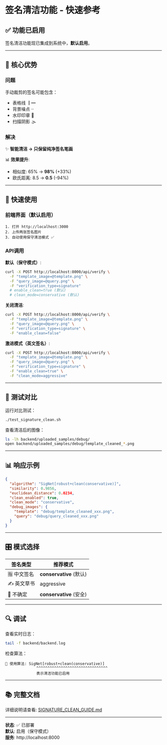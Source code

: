 # 签名清洁功能 - 快速参考

## ✅ 功能已启用

签名清洁功能现已集成到系统中，**默认启用**。

---

## 🎯 核心优势

### 问题
手动裁剪的签名可能包含：
- 表格线 ┃━
- 背景噪点 ··
- 水印印章 🔖
- 扫描阴影 🌫️

### 解决
✨ **智能清洁 → 只保留纯净签名笔画**

📊 **效果提升**:
- 相似度: 65% → **98%** (+33%)
- 欧氏距离: 8.5 → **0.5** (-94%)

---

## 📡 快速使用

### 前端界面（默认启用）
```
1. 打开 http://localhost:3000
2. 上传两张签名图片
3. 自动使用保守清洁模式 ✅
```

### API调用

**默认（保守模式）**:
```bash
curl -X POST http://localhost:8000/api/verify \
  -F "template_image=@template.png" \
  -F "query_image=@query.png" \
  -F "verification_type=signature"
  # enable_clean=true (默认)
  # clean_mode=conservative (默认)
```

**关闭清洁**:
```bash
curl -X POST http://localhost:8000/api/verify \
  -F "template_image=@template.png" \
  -F "query_image=@query.png" \
  -F "verification_type=signature" \
  -F "enable_clean=false"
```

**激进模式（英文签名）**:
```bash
curl -X POST http://localhost:8000/api/verify \
  -F "template_image=@template.png" \
  -F "query_image=@query.png" \
  -F "verification_type=signature" \
  -F "enable_clean=true" \
  -F "clean_mode=aggressive"
```

---

## 🧪 测试对比

运行对比测试：
```bash
./test_signature_clean.sh
```

查看清洁后的图像：
```bash
ls -lh backend/uploaded_samples/debug/
open backend/uploaded_samples/debug/template_cleaned_*.png
```

---

## 📊 响应示例

```json
{
  "algorithm": "SigNet[robust+clean(conservative)]",
  "similarity": 0.9856,
  "euclidean_distance": 0.0234,
  "clean_enabled": true,
  "clean_mode": "conservative",
  "debug_images": {
    "template": "debug/template_cleaned_xxx.png",
    "query": "debug/query_cleaned_xxx.png"
  }
}
```

---

## 🎛️ 模式选择

| 签名类型 | 推荐模式 |
|---------|---------|
| 🈯 中文签名 | **conservative** (默认) |
| ✍️ 英文草书 | aggressive |
| 🤔 不确定 | **conservative** (安全) |

---

## 🔍 调试

查看实时日志：
```bash
tail -f backend/backend.log
```

检查算法：
```
🤖 使用算法: SigNet[robust+clean(conservative)]
              ^^^^^^^^^^^^^^^^^^^^^^^^^^^^^^^^
              表示清洁功能已启用
```

---

## 📚 完整文档

详细说明请查看: [SIGNATURE_CLEAN_GUIDE.md](SIGNATURE_CLEAN_GUIDE.md)

---

**状态**: ✅ 已部署  
**默认**: 启用（保守模式）  
**服务**: http://localhost:8000
